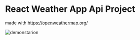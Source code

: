 # React Weather App Api Project

made with https://openweathermap.org/


![demonstarion](https://github.com/ahmetkotanci/react-weather-api-app/assets/113453364/931eae5b-ac8a-4f5f-945a-2293aec249bf)
